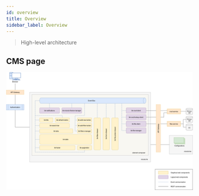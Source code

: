```yaml
---
id: overview
title: Overview
sidebar_label: Overview
---
```


> High-level architecture

## CMS page

![CMS page high-level architecture](img/cms_page_architecture.png)

<!-- Source: https://drive.google.com/file/d/1PQcziojoHplaT5J7VN1goo-lV6-rlJxR/view?usp=sharing -->
